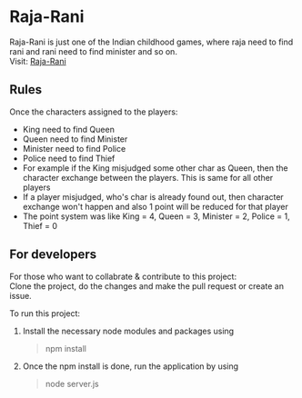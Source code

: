 # Raja-Rani
Raja-Rani is just one of the Indian childhood games, where raja need to find rani and rani need to find minister and so on.<br>
Visit: [Raja-Rani](https://raja-rani-9trb.onrender.com)

## Rules
Once the characters assigned to the players:
- King need to find Queen
- Queen need to find Minister
- Minister need to find Police
- Police need to find Thief
- For example if the King misjudged some other char as Queen, then the character exchange between the players. This is same for all other players
- If a player misjudged, who&#39;s char is already found out, then character exchange won&#39;t happen and also 1 point will be reduced for that player
- The point system was like King = 4, Queen = 3, Minister = 2, Police = 1, Thief = 0

## For developers
For those who want to collabrate & contribute to this project:<br>
Clone the project, do the changes and make the pull request or create an issue.

To run this project:
1. Install the necessary node modules and packages using
   >npm install
2. Once the npm install is done, run the application by using
   >node server.js
